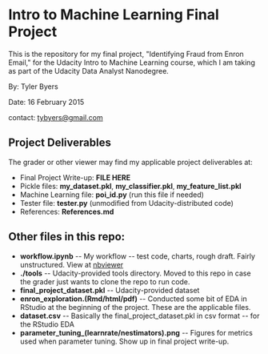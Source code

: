 # Intro to Machine Learning Final Project

This is the repository for my final project, "Identifying Fraud from Enron Email," for the Udacity Intro to Machine Learning course, which I am taking as part of the Udacity Data Analyst Nanodegree.

By: Tyler Byers

Date: 16 February 2015

contact: tybyers@gmail.com

## Project Deliverables

The grader or other viewer may find my applicable project deliverables at:

 * Final Project Write-up: **FILE HERE**
 * Pickle files: **my_dataset.pkl**, **my_classifier.pkl**, **my_feature_list.pkl**
 * Machine Learning file: **poi_id.py** (run this file if needed)
 * Tester file: **tester.py** (unmodified from Udacity-distributed code)
 * References: **References.md** 
 
## Other files in this repo:

 * **workflow.ipynb** -- My workflow -- test code, charts, rough draft. Fairly unstructured. View at [nbviewer](http://nbviewer.ipython.org/github/tybyers/Udacity_IntroMachineLearning/blob/master/workflow.ipynb)
 * **./tools** -- Udacity-provided tools directory.  Moved to this repo in case the grader just wants to clone the repo to run code.
 * **final_project_dataset.pkl** -- Udacity-provided dataset
 * **enron_exploration.(Rmd/html/pdf)** -- Conducted some bit of EDA in RStudio at the beginning of the project.  These are the applicable files.
 * **dataset.csv** -- Basically the final_project_dataset.pkl in csv format -- for the RStudio EDA
 * **parameter\_tuning\_(learnrate/nestimators).png** -- Figures for metrics used when parameter tuning. Show up in final project write-up.
 
 





